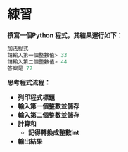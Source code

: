 # 練習

**撰寫一個Python 程式，其結果運行如下：**

```python
加法程式
請輸入第一個整數值> 33
請輸入第二個整數值> 44
答案是 77
```

**思考程式流程：**

* **列印程式標題**
* **輸入第一個整數並儲存**
* **輸入第二個整數並儲存**
* **計算和**
  * **記得轉換成整數int**
* **輸出結果**

